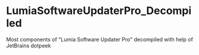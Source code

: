 # LumiaSoftwareUpdaterPro_Decompiled
Most components of "Lumia Software Updater Pro" decompiled with help of JetBrains dotpeek

